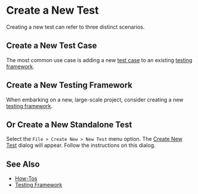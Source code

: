 # Create a New Test

Creating a new test can refer to three distinct scenarios.

## Create a New Test Case

The most common use case is adding a new [test case](./Frameworks/frameworks.md#creating-a-test-case) to an existing [testing framework](./Frameworks/frameworks.md).

## Create a New Testing Framework

When embarking on a new, large-scale project, consider creating a new [testing framework](./Frameworks/frameworks.md#creating-a-new-testing-framework).

## Or Create a New Standalone Test

Select the `File > Create New > New Test` menu option. The [Create New Test](create_new_test_dialog.md) dialog will appear. Follow the instructions on this dialog.

## See Also

- [How-Tos](howtos.md)
- [Testing Framework](./Frameworks/frameworks.md)
